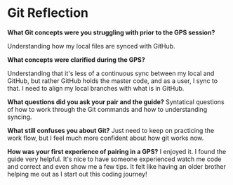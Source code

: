 # Git Reflection

**What Git concepts were you struggling with prior to the GPS session?**

Understanding how my local files are synced with GitHub.

**What concepts were clarified during the GPS?**

Understanding that it's less of a continuous sync between my local and GitHub, but rather GitHub holds the master code, and as a user, I sync to that. I need to align my local branches with what is in GitHub.


**What questions did you ask your pair and the guide?**
Syntatical questions of how to work through the Git commands and how to understanding syncing.

**What still confuses you about Git?**
Just need to keep on practicing the work flow, but I feel much more confident about how git works now.


**How was your first experience of pairing in a GPS?**
I enjoyed it. I found the guide very helpful. It's nice to have someone experienced watch me code and correct and even show me a few tips. It felt like having an older brother helping me out as I start out this coding journey!